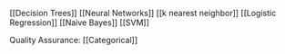 [[Decision Trees]]
[[Neural Networks]]
[[k nearest neighbor]]
[[Logistic Regression]]
[[Naive Bayes]]
[[SVM]]

Quality Assurance:
[[Categorical]]

